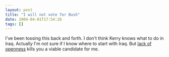 ```yaml
---
layout: post
title: "I will not vote for Bush"
date: 2004-04-01T17:54:26
tags: []
---
```


I've been tossing this back and forth. I don't think Kerry knows what to do in Iraq. Actually I'm not sure if I know where to start with Iraq. But [lack of openness][1] kills you a viable candidate for me. 

   [1]: http://wiredblogs.tripod.com/sterling/index.blog?entry_id=273381



